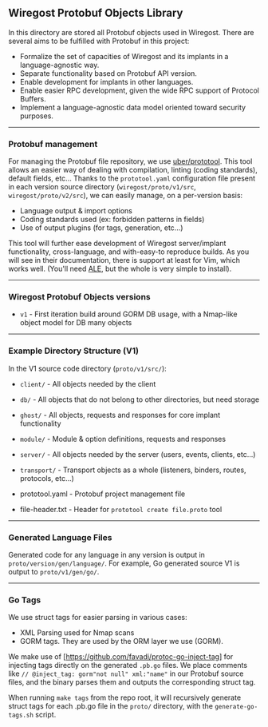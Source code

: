 
## Wiregost Protobuf Objects Library

In this directory are stored all Protobuf objects used in Wiregost. 
There are several aims to be fulfilled with Protobuf in this project:

- Formalize the set of capacities of Wiregost and its implants in a language-agnostic way.
- Separate functionality based on Protobuf API version.
- Enable development for implants in other languages.
- Enable easier RPC development, given the wide RPC support of Protocol Buffers.
- Implement a language-agnostic data model oriented toward security purposes. 

----
### Protobuf management

For managing the Protobuf file repository, we use [uber/prototool](https://github.com/uber/prototool).
This tool allows an easier way of dealing with compilation, linting (coding standards), default fields, etc...
Thanks to the `prototool.yaml` configuration file present in each version source directory (`wiregost/proto/v1/src`, `wiregost/proto/v2/src`),
we can easily manage, on a per-version basis:

- Language output & import options
- Coding standards used (ex: forbidden patterns in fields)
- Use of output plugins (for tags, generation, etc...)

This tool will further ease development of Wiregost server/implant functionality, cross-language, and with-easy-to reproduce builds.
As you will see in their documentation, there is support at least for Vim, which works well. 
(You'll need [ALE](https://github.com/dense-analysis/ale), but the whole is very simple to install).

----
### Wiregost Protobuf Objects versions

- `v1`      - First iteration build around GORM DB usage, with a Nmap-like object model for DB many objects

----
### Example Directory Structure (V1)

In the V1 source code directory (`proto/v1/src/`):

- `client/`     - All objects needed by the client
- `db/`         - All objects that do not belong to other directories, but need storage
- `ghost/`      - All objects, requests and responses for core implant functionality
- `module/`     - Module & option definitions, requests and responses
- `server/`     - All objects needed by the server (users, events, clients, etc...)
- `transport/`  - Transport objects as a whole (listeners, binders, routes, protocols, etc...) 

- prototool.yaml    - Protobuf project management file
- file-header.txt   - Header for `prototool create file.proto` tool

----

### Generated Language Files

Generated code for any language in any version is output in `proto/version/gen/language/`. 
For example, Go generated source V1 is output to `proto/v1/gen/go/`.

----

### Go Tags 

We use struct tags for easier parsing in various cases:
- XML Parsing used for Nmap scans
- GORM tags. They are used by the ORM layer we use (GORM).

We make use of [https://github.com/favadi/protoc-go-inject-tag] for injecting tags directly on the 
generated `.pb.go` files. We place comments like  `// @inject_tag: gorm"not null" xml:"name"` in our
Protobuf source files, and the binary parses them and outputs the corresponding struct tag.

When running `make tags` from the repo root, it will recursively generate struct tags
for each .pb.go file in the `proto/` directory, with the `generate-go-tags.sh` script.
